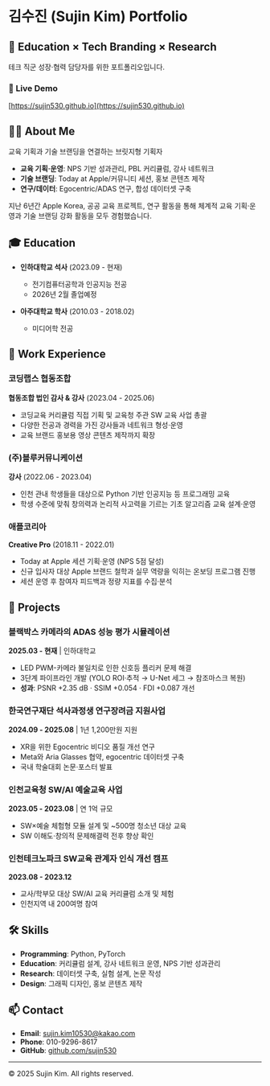 # 김수진 (Sujin Kim) Portfolio

## 🎯 Education × Tech Branding × Research

테크 직군 성장·협력 담당자를 위한 포트폴리오입니다.

### 🔗 Live Demo
[https://sujin530.github.io](https://sujin530.github.io)

## 👩‍💻 About Me

교육 기획과 기술 브랜딩을 연결하는 브릿지형 기획자

- **교육 기획·운영**: NPS 기반 성과관리, PBL 커리큘럼, 강사 네트워크
- **기술 브랜딩**: Today at Apple/커뮤니티 세션, 홍보 콘텐츠 제작
- **연구/데이터**: Egocentric/ADAS 연구, 합성 데이터셋 구축

지난 6년간 Apple Korea, 공공 교육 프로젝트, 연구 활동을 통해 체계적 교육 기획·운영과 기술 브랜딩 강화 활동을 모두 경험했습니다.

## 🎓 Education

- **인하대학교 석사** (2023.09 - 현재)
  - 전기컴퓨터공학과 인공지능 전공
  - 2026년 2월 졸업예정

- **아주대학교 학사** (2010.03 - 2018.02)
  - 미디어학 전공

## 💼 Work Experience

### 코딩랩스 협동조합
**협동조합 법인 감사 & 강사** (2023.04 - 2025.06)
- 코딩교육 커리큘럼 직접 기획 및 교육청 주관 SW 교육 사업 총괄
- 다양한 전공과 경력을 가진 강사들과 네트워크 형성·운영
- 교육 브랜드 홍보용 영상 콘텐츠 제작까지 확장

### (주)블루커뮤니케이션
**강사** (2022.06 - 2023.04)
- 인천 관내 학생들을 대상으로 Python 기반 인공지능 등 프로그래밍 교육
- 학생 수준에 맞춰 창의력과 논리적 사고력을 기르는 기초 알고리즘 교육 설계·운영

### 애플코리아
**Creative Pro** (2018.11 - 2022.01)
- Today at Apple 세션 기획·운영 (NPS 5점 달성)
- 신규 입사자 대상 Apple 브랜드 철학과 실무 역량을 익히는 온보딩 프로그램 진행
- 세션 운영 후 참여자 피드백과 정량 지표를 수집·분석

## 🚀 Projects

### 블랙박스 카메라의 ADAS 성능 평가 시뮬레이션
**2025.03 - 현재** | 인하대학교
- LED PWM-카메라 불일치로 인한 신호등 플리커 문제 해결
- 3단계 파이프라인 개발 (YOLO ROI·추적 → U-Net 세그 → 참조마스크 복원)
- **성과**: PSNR +2.35 dB · SSIM +0.054 · FDI +0.087 개선

### 한국연구재단 석사과정생 연구장려금 지원사업
**2024.09 - 2025.08** | 1년 1,200만원 지원
- XR을 위한 Egocentric 비디오 품질 개선 연구
- Meta와 Aria Glasses 협약, egocentric 데이터셋 구축
- 국내 학술대회 논문·포스터 발표

### 인천교육청 SW/AI 예술교육 사업
**2023.05 - 2023.08** | 연 1억 규모
- SW×예술 체험형 모듈 설계 및 ~500명 청소년 대상 교육
- SW 이해도·창의적 문제해결력 전후 향상 확인

### 인천테크노파크 SW교육 관계자 인식 개선 캠프
**2023.08 - 2023.12**
- 교사/학부모 대상 SW/AI 교육 커리큘럼 소개 및 체험
- 인천지역 내 200여명 참여

## 🛠 Skills

- **Programming**: Python, PyTorch
- **Education**: 커리큘럼 설계, 강사 네트워크 운영, NPS 기반 성과관리
- **Research**: 데이터셋 구축, 실험 설계, 논문 작성
- **Design**: 그래픽 디자인, 홍보 콘텐츠 제작

## 📫 Contact

- **Email**: sujin.kim10530@kakao.com
- **Phone**: 010-9296-8617
- **GitHub**: [github.com/sujin530](https://github.com/sujin530)

---

© 2025 Sujin Kim. All rights reserved.
